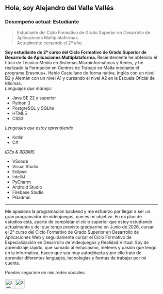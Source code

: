## Hola, soy Alejandro del Valle Vallés
### Desempeño actual: Estudiante

> Estudiante del Ciclo Formativo de Grado Superior en Desarrollo de Aplicaciones Multiplataformas.<br>
> Actualmente cursando el 2º año.

**Soy estudiante de 2º curso del Ciclo Formativo de Grado Superior de Desarrollo de Aplicaciones Multiplataforma.** Recientemente he obtenido el título de Técnico Medio en Sistemas Microinformáticos y Redes, y he realizado la Formación en Centros de Trabajo en Malta mediante el programa Erasmus+.
Hablo Castellano de forma nativa, Inglés con un nivel B2 y Alemán con un nivel A1 y cursando el nivel A2 en la Escuela Oficial de Idiomas.<br>
_Lenguajes que manejo:_ 
- Java SE 22 y superior
- Python 3
- PostgreSQL y SQLite
- HTML5
- CSS3

_Lengaujes que estoy aprendiendo_
- Kotlin
- C#

_IDEs & RDBMS_
- VScode
- Visual Studio
- Eclipse
- IntelliJ
- PyCharm
- Android Studio
- Firebase Studio
- PGadmin

---
Me apasiona la programación backend y me esfuerzo por llegar a ser un gran programador de videojuegos, que es mi objetivo.
En mi plan de estudios está, aparte de completar el ciclo superior que estoy estudiando actualmente y del que tengo previsto graduarme en Junio de 2026, cursar el 2º curso del Ciclo Formativo de Grado Superior en Desarrollo de Aplicaciones Web y seguidamente cursar el Ciclo Formativo de Especialización en Desarrollo de Videojuegos y Realidad Virtual.
Soy de aprendizaje rápido, que sumado al entusiasmo, ineteres y pasión que tengo en la informática, hacen que sea muy autodidacta y por ello trato de aprender diferentes lenguajes, tecnologías y formas de trabajar por mi cuenta.

Puedes segurime en mis redes sociales:

<a href="https://www.linkedin.com/in/alejandro-del-valle-vallés-6068922ab/">
  <img src="https://upload.wikimedia.org/wikipedia/commons/e/e9/Linkedin_icon.svg" alt="LinkedIn" width="30" />
</a>
<a href="https://x.com/AlejandroDelVV">
  <img src="https://upload.wikimedia.org/wikipedia/commons/c/ce/X_logo_2023.svg" alt="X" width="30"/>
</a>
